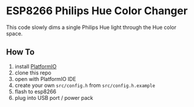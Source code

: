 # ESP8266 Philips Hue Color Changer

This code slowly dims a single Philips Hue light through the Hue color space.

## How To

1. install [PlatformIO](platformio.org)
2. clone this repo
3. open with PlatformIO IDE
3. create your own `src/config.h` from `src/config.h.example`
4. flash to esp8266
5. plug into USB port / power pack